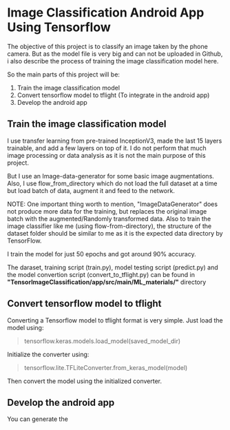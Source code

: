 # Image Classification Android App Using Tensorflow

The objective of this project is to classify an image taken by the phone camera. But as the model file is very big and can not be uploaded in Github, i also describe the process of training the image classification model here.

So the main parts of this project will be:

1. Train the image classification model
2. Convert tensorflow model to tflight (To integrate in the android app)
3. Develop the android app


## Train the image classification model

I use transfer learning from pre-trained InceptionV3, made the last 15 layers trainable, and add a few layers on top of it. I do not perform that much image processing or data analysis as it is not the main purpose of this project.

But I use an Image-data-generator for some basic image augmentations. Also, I use flow_from_directory which do not load the full dataset at a time but load batch of data, augment it and feed to the network.

NOTE: One important thing worth to mention, "ImageDataGenerator" does not produce more data for the training, but replaces the original image batch with the augmented/Randomly transformed data. Also to train the image classifier like me (using flow-from-directory), the structure of the dataset folder should be similar to me as it is the expected data directory by TensorFlow.

I train the model for just 50 epochs and got around 90% accuracy.

The daraset, training script (train.py), model testing script (predict.py) and the model convertion script (convert_to_tflight.py) can be found in <strong>"TensorImageClassification/app/src/main/ML_materials/"</strong> directory

## Convert tensorflow model to tflight

Converting a Tensorflow model to tflight format is very simple. 
Just load the model using:
>tensorflow.keras.models.load_model(saved_model_dir)

Initialize the converter using:
>tensorflow.lite.TFLiteConverter.from_keras_model(model)

Then convert the model using the initialized converter.

## Develop the android app

You can generate the 
